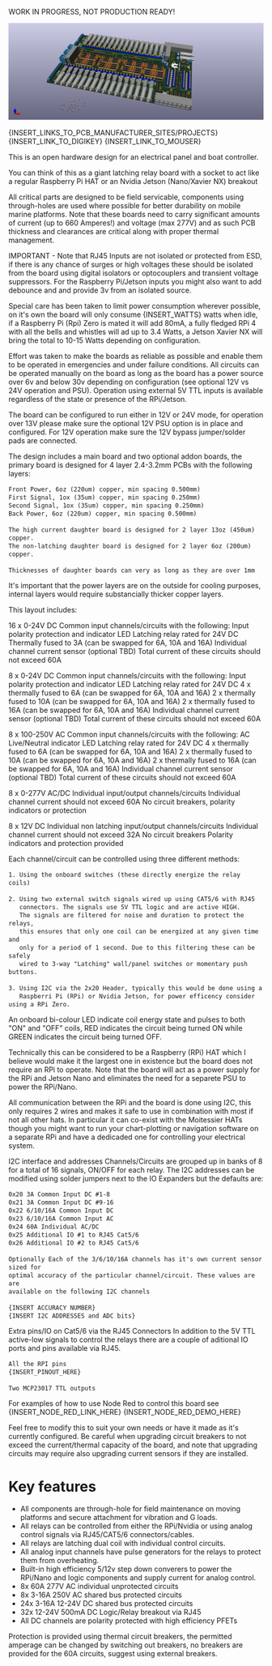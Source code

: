 WORK IN PROGRESS, NOT PRODUCTION READY!

![Boatcontrol Rendering](images/boatcontrol_pcb.png)

{INSERT_LINKS_TO_PCB_MANUFACTURER_SITES/PROJECTS}
{INSERT_LINK_TO_DIGIKEY}
{INSERT_LINK_TO_MOUSER}

This is an open hardware design for an electrical panel and boat controller.

You can think of this as a giant latching relay board with a socket to act like
a regular Raspberry Pi HAT or an Nvidia Jetson (Nano/Xavier NX) breakout

All critical parts are designed to be field servicable, components using
through-holes are used where possible for better durability on mobile marine
platforms. Note that these boards need to carry significant amounts of current
(up to 660 Amperes!) and voltage (max 277V) and as such PCB thickness and
clearances are critical along with proper thermal management.

IMPORTANT - Note that RJ45 Inputs are not isolated or protected from ESD, if there is any
chance of surges or high voltages these should be isolated from the board using
digital isolators or optocouplers and transient voltage suppressors. For the
Raspberry Pi/Jetson inputs you might also want to add debounce and and provide
3v from an isolated source.

Special care has been taken to limit power consumption wherever possible, on
it's own the board will only consume {INSERT_WATTS} watts when idle, if a
Raspberry Pi (Rpi) Zero is mated it will add 80mA, a fully fledged RPi 4
with all the bells and whistles will ad up to 3.4 Watts, a Jetson Xavier NX
will bring the total to 10-15 Watts depending on configuration.

Effort was taken to make the boards as reliable as possible and enable them to
be operated in emergencies and under failure conditions. All circuits can be
operated manually on the board as long as the board has a power source over 6v
and below 30v depending on configuration (see optional 12V vs 24V operation and
PSU). Operation using external 5V TTL inputs is available regardless of the
state or presence of the RPi/Jetson.

The board can be configured to run either in 12V or 24V mode, for operation
over 13V please make sure the optional 12V PSU option is in place and
configured. For 12V operation make sure the 12V bypass jumper/solder pads are
connected.

The design includes a main board and two optional addon boards, the primary
board is designed for 4 layer 2.4-3.2mm PCBs with the following layers:

    Front Power, 6oz (220um) copper, min spacing 0.500mm)
    First Signal, 1ox (35um) copper, min spacing 0.250mm)
    Second Signal, 1ox (35um) copper, min spacing 0.250mm)
    Back Power, 6oz (220um) copper, min spacing 0.500mm)

    The high current daughter board is designed for 2 layer 13oz (450um) copper.
    The non-latching daughter board is designed for 2 layer 6oz (200um) copper.

    Thicknesses of daughter boards can very as long as they are over 1mm

It's important that the power layers are on the outside for cooling purposes,
internal layers would require substancially thicker copper layers.

This layout includes:

16 x 0-24V DC Common input channels/circuits with the following:
    Input polarity protection and indicator LED
    Latching relay rated for 24V DC
    Thermally fused to 3A (can be swapped for 6A, 10A and 16A)
    Individual channel current sensor (optional TBD)
    Total current of these circuits should not exceed 60A

8 x 0-24V DC Common input channels/circuits with the following:
    Input polarity protection and indicator LED
    Latching relay rated for 24V DC
    4 x thermally fused to 6A (can be swapped for 6A, 10A and 16A)
    2 x thermally fused to 10A (can be swapped for 6A, 10A and 16A)
    2 x thermally fused to 16A (can be swapped for 6A, 10A and 16A)
    Individual channel current sensor (optional TBD)
    Total current of these circuits should not exceed 60A

8 x 100-250V AC Common input channels/circuits with the following:
    AC Live/Neutral indicator LED
    Latching relay rated for 24V DC
    4 x thermally fused to 6A (can be swapped for 6A, 10A and 16A)
    2 x thermally fused to 10A (can be swapped for 6A, 10A and 16A)
    2 x thermally fused to 16A (can be swapped for 6A, 10A and 16A)
    Individual channel current sensor (optional TBD)
    Total current of these circuits should not exceed 60A

8 x 0-277V AC/DC Individual input/output channels/circuits
    Individual channel current should not exceed 60A
    No circuit breakers, polarity indicators or protection

8 x 12V DC Individual non latching input/output channels/circuits
    Individual channel current should not exceed 32A
    No circuit breakers
    Polarity indicators and protection provided


Each channel/circuit can be controlled using three different methods:

    1. Using the onboard switches (these directly energize the relay coils)

    2. Using two external switch signals wired up using CAT5/6 with RJ45
       connectors. The signals use 5V TTL logic and are active HIGH.
       The signals are filtered for noise and duration to protect the relays,
       this ensures that only one coil can be energized at any given time and
       only for a period of 1 second. Due to this filtering these can be safely
       wired to 3-way "Latching" wall/panel switches or momentary push buttons.

    3. Using I2C via the 2x20 Header, typically this would be done using a
       Raspberri Pi (RPi) or Nvidia Jetson, for power efficency consider using a RPi Zero.

An onboard bi-colour LED indicate coil energy state and pulses to both "ON" and
"OFF" coils, RED indicates the circuit being turned ON while GREEN indicates
the circuit being turned OFF.

Technically this can be considered to be a Raspberry (RPi) HAT which I believe would make
it the largest one in existence but the board does not require an RPi to
operate. Note that the board will act as a power supply for the RPi and Jetson
Nano and eliminates the need for a separete PSU to power the RPi/Nano.

All communication between the RPi and the board is done using I2C, this only
requires 2 wires and makes it safe to use in combination with most if not all
other hats. In particular it can co-exist with the Moitessier HATs though you
might want to run your chart-plotting or navigation software on a separate RPi
and have a dedicaded one for controlling your electrical system.

I2C interface and addresses
    Channels/Circuits are grouped up in banks of 8 for a total of 16 signals,
    ON/OFF for each relay. The I2C addresses can be modified using solder
    jumpers next to the IO Expanders but the defaults are:

    0x20 3A Common Input DC #1-8
    0x21 3A Common Input DC #9-16
    0x22 6/10/16A Common Input DC
    0x23 6/10/16A Common Input AC
    0x24 60A Individual AC/DC
    0x25 Additional IO #1 to RJ45 Cat5/6
    0x26 Additional IO #2 to RJ45 Cat5/6

    Optionally Each of the 3/6/10/16A channels has it's own current sensor sized for
    optimal accuracy of the particular channel/circuit. These values are are
    available on the following I2C channels

    {INSERT ACCURACY NUMBER}
    {INSERT I2C ADDRESSES and ADC bits}

Extra pins/IO on Cat5/6 via the RJ45 Connectors
    In addition to the 5V TTL active-low signals to control the relays there
    are a couple of aditional IO ports and pins available via RJ45.

    All the RPI pins
    {INSERT_PINOUT_HERE}

    Two MCP23017 TTL outputs


For examples of how to use Node Red to control this board see
    {INSERT_NODE_RED_LINK_HERE}
    {INSERT_NODE_RED_DEMO_HERE}

Feel free to modify this to suit your own needs or have it made as it's
currently configured. Be careful when upgrading circuit breakers to not exceed the
current/thermal capacity of the board, and note that upgrading circuits may
require also upgrading current sensors if they are installed.

# Key features
* All components are through-hole for field maintenance on moving platforms and secure attachment for vibration and G loads.
* All relays can be controlled from either the RPi/Nvidia  or using analog control signals via RJ45/CAT5/6 connectors/cables.
* All relays are latching dual coil with individual control circuits.
* All analog input channels have pulse generators for the relays to protect them from overheating.
* Built-in high efficiency 5/12v step down converers to power the RPi/Nano and logic components and supply current for analog control.
* 8x 60A 277V AC individual unprotected circuits
* 8x 3-16A 250V AC shared bus protected circuits
* 24x 3-16A 12-24V DC shared bus protected circuits
* 32x 12-24V 500mA DC Logic/Relay breakout via RJ45
* All DC channels are polarity protected with high efficiency PFETs

Protection is provided using thermal circuit breakers, the permitted amperage can be changed by switching out breakers, no breakers are provided for the 60A circuits, suggest using external breakers.
